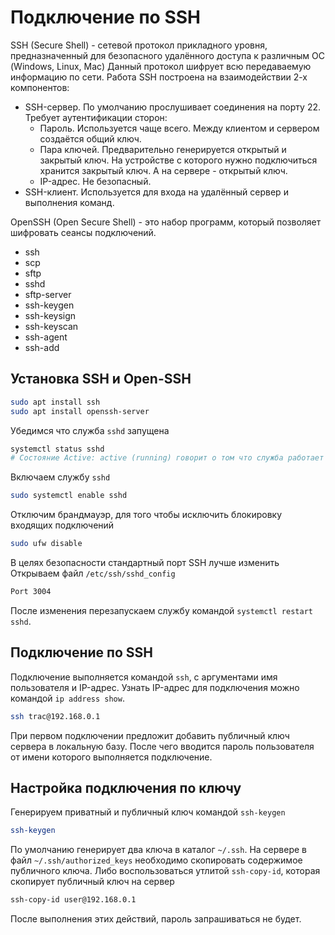 # Подключение по SSH
SSH (Secure Shell) - сетевой протокол прикладного уровня, предназначенный для безопасного 
удалённого доступа к различным ОС (Windows, Linux, Mac)
Данный протокол шифрует всю передаваемую информацию по сети.
Работа SSH построена на взаимодействии 2-х компонентов:
- SSH-сервер.
  По умолчанию прослушивает соединения на порту 22.
  Требует аутентификации сторон:
    - Пароль.
      Используется чаще всего. Между клиентом и сервером создаётся общий ключ.
    - Пара ключей.
      Предварительно генерируется открытый и закрытый ключ.
      На устройстве с которого нужно подключиться хранится закрытый ключ.
      А на сервере - открытый ключ.
    - IP-адрес.
      Не безопасный.
- SSH-клиент.
  Используется для входа на удалённый сервер и выполнения команд.

OpenSSH (Open Secure Shell) - это набор программ, который позволяет шифровать сеансы подключений.
- ssh
- scp
- sftp
- sshd
- sftp-server
- ssh-keygen
- ssh-keysign
- ssh-keyscan
- ssh-agent
- ssh-add

## Установка SSH и Open-SSH
```bash
sudo apt install ssh
sudo apt install openssh-server
```
Убедимся что служба `sshd` запущена
```bash
systemctl status sshd
# Состояние Active: active (running) говорит о том что служба работает
```
Включаем службу `sshd`
```bash
sudo systemctl enable sshd
```
Отключим брандмауэр, для того чтобы исключить блокировку входящих подключений
```bash
sudo ufw disable
```
В целях безопасности стандартный порт SSH лучше изменить
Открываем файл `/etc/ssh/sshd_config`
```bash
Port 3004
```
После изменения перезапускаем службу командой `systemctl restart sshd`.

## Подключение по SSH
Подключение выполняется командой `ssh`, с аргументами имя пользователя и IP-адрес.
Узнать IP-адрес для подключения можно командой `ip address show`.
```bash
ssh trac@192.168.0.1
```
При первом подключении предложит добавить публичный ключ сервера в локальную базу.
После чего вводится пароль пользователя от имени которого выполняется подключение.

## Настройка подключения по ключу
Генерируем приватный и публичный ключ командой `ssh-keygen`
```bash
ssh-keygen
```
По умолчанию генерирует два ключа в каталог `~/.ssh`.
На сервере в файл `~/.ssh/authorized_keys` необходимо скопировать содержимое публичного ключа.
Либо воспользоваться утлитой `ssh-copy-id`, которая скопирует публичный ключ на сервер
```bash
ssh-copy-id user@192.168.0.1
```
После выполнения этих действий, пароль запрашиваться не будет.
